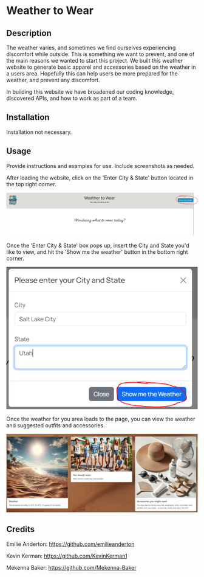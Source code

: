 # Weather to Wear

## Description

The weather varies, and sometimes we find ourselves experiencing discomfort while outside. This is something we want to prevent, and one of the 
main reasons we wanted to start this project. We built this weather website to generate basic apparel and accessories based on the weather in a
users area. Hopefully this can help users be more prepared for the weather, and prevent any discomfort.

In building this website we have broadened our coding knowledge, discovered APIs, and how to work as part of a team. 


## Installation

Installation not necessary. 

## Usage

Provide instructions and examples for use. Include screenshots as needed.

After loading the website, click on the 'Enter City & State' button located in the top right corner.

![alt text](assets/usage_enterCity&State.PNG)

Once the 'Enter City & State' box pops up, insert the City and State you'd like to view, and hit the 'Show me the weather' button in the bottom right corner. 

![alt text](assets/usage_showMeTheWeater.PNG)

Once the weather for you area loads to the page, you can view the weather and suggested outfits and accessories. 

![alt text](assets/usage_viewWeather.PNG)

## Credits

Emilie Anderton: https://github.com/emilieanderton

Kevin Kerman: https://github.com/KevinKerman1

Mekenna Baker: https://github.com/Mekenna-Baker
